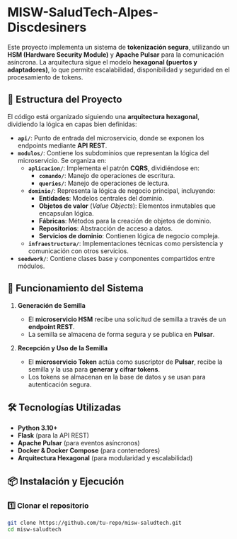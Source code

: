 # MISW-SaludTech-Alpes-Discdesiners

Este proyecto implementa un sistema de **tokenización segura**, utilizando un **HSM (Hardware Security Module)** y **Apache Pulsar** para la comunicación asíncrona. La arquitectura sigue el modelo **hexagonal (puertos y adaptadores)**, lo que permite escalabilidad, disponibilidad y seguridad en el procesamiento de tokens.

## 📂 Estructura del Proyecto

El código está organizado siguiendo una **arquitectura hexagonal**, dividiendo la lógica en capas bien definidas:

- **`api/`**: Punto de entrada del microservicio, donde se exponen los endpoints mediante **API REST**.
- **`modulos/`**: Contiene los subdominios que representan la lógica del microservicio. Se organiza en:
  - **`aplicacion/`**: Implementa el patrón **CQRS**, dividiéndose en:
    - **`comando/`**: Manejo de operaciones de escritura.
    - **`queries/`**: Manejo de operaciones de lectura.
  - **`dominio/`**: Representa la lógica de negocio principal, incluyendo:
    - **Entidades**: Modelos centrales del dominio.
    - **Objetos de valor** (*Value Objects*): Elementos inmutables que encapsulan lógica.
    - **Fábricas**: Métodos para la creación de objetos de dominio.
    - **Repositorios**: Abstracción de acceso a datos.
    - **Servicios de dominio**: Contienen lógica de negocio compleja.
  - **`infraestructura/`**: Implementaciones técnicas como persistencia y comunicación con otros servicios. 
- **`seedwork/`**: Contiene clases base y componentes compartidos entre módulos.

## 🚀 Funcionamiento del Sistema

1. **Generación de Semilla**  
   - El **microservicio HSM** recibe una solicitud de semilla a través de un **endpoint REST**.  
   - La semilla se almacena de forma segura y se publica en **Pulsar**.  

2. **Recepción y Uso de la Semilla**  
   - El **microservicio Token** actúa como suscriptor de **Pulsar**, recibe la semilla y la usa para **generar y cifrar tokens**.  
   - Los tokens se almacenan en la base de datos y se usan para autenticación segura.  

## 🛠️ Tecnologías Utilizadas

- **Python 3.10+**  
- **Flask** (para la API REST)  
- **Apache Pulsar** (para eventos asíncronos)  
- **Docker & Docker Compose** (para contenedores)  
- **Arquitectura Hexagonal** (para modularidad y escalabilidad)  

## 📦 Instalación y Ejecución

### 1️⃣ Clonar el repositorio
```sh
git clone https://github.com/tu-repo/misw-saludtech.git
cd misw-saludtech
